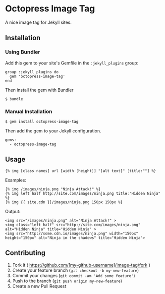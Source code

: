 # Octopress Image Tag

A nice image tag for Jekyll sites.

## Installation

### Using Bundler

Add this gem to your site's Gemfile in the `:jekyll_plugins` group:

    group :jekyll_plugins do
      gem 'octopress-image-tag'
    end

Then install the gem with Bundler

    $ bundle

### Manual Installation

    $ gem install octopress-image-tag

Then add the gem to your Jekyll configuration.

    gems:
      - octopress-image-tag

## Usage

```
{% img [class names] url [width [height]] "[alt text]" [title:""] %}
```

Examples:

```
{% img /images/ninja.png "Ninja Attack!" %}
{% img left half http://site.com/images/ninja.png title:"Hidden Ninja" %}
{% img {{ site.cdn }}/images/ninja.png 150px 150px %}
```

Output:

```
<img src="/images/ninja.png" alt="Ninja Attack!" >
<img class="left half" src="http://site.com/images/ninja.png" alt="Hidden Ninja" title="Hidden Ninja" >
<img src="http://some.cdn.io/images/ninja.png" width="150px" height="150px" alt="Ninja in the shadows" title="Hidden Ninja">
```

## Contributing

1. Fork it ( https://github.com/[my-github-username]/image-tag/fork )
2. Create your feature branch (`git checkout -b my-new-feature`)
3. Commit your changes (`git commit -am 'Add some feature'`)
4. Push to the branch (`git push origin my-new-feature`)
5. Create a new Pull Request
